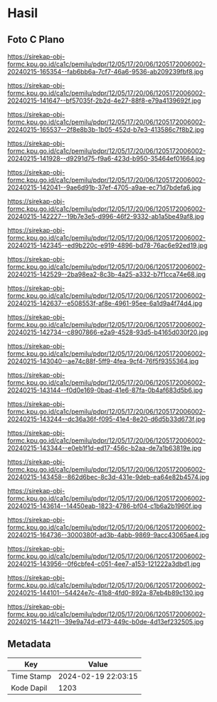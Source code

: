 # Hasil

## Foto C Plano

https://sirekap-obj-formc.kpu.go.id/ca1c/pemilu/pdpr/12/05/17/20/06/1205172006002-20240215-165354--fab6bb6a-7cf7-46a6-9536-ab209239fbf8.jpg

https://sirekap-obj-formc.kpu.go.id/ca1c/pemilu/pdpr/12/05/17/20/06/1205172006002-20240215-141647--bf57035f-2b2d-4e27-88f8-e79a4139692f.jpg

https://sirekap-obj-formc.kpu.go.id/ca1c/pemilu/pdpr/12/05/17/20/06/1205172006002-20240215-165537--2f8e8b3b-1b05-452d-b7e3-413586c7f8b2.jpg

https://sirekap-obj-formc.kpu.go.id/ca1c/pemilu/pdpr/12/05/17/20/06/1205172006002-20240215-141928--d9291d75-f9a6-423d-b950-35464ef01664.jpg

https://sirekap-obj-formc.kpu.go.id/ca1c/pemilu/pdpr/12/05/17/20/06/1205172006002-20240215-142041--9ae6d91b-37ef-4705-a9ae-ec71d7bdefa6.jpg

https://sirekap-obj-formc.kpu.go.id/ca1c/pemilu/pdpr/12/05/17/20/06/1205172006002-20240215-142227--19b7e3e5-d996-46f2-9332-ab1a5be49af8.jpg

https://sirekap-obj-formc.kpu.go.id/ca1c/pemilu/pdpr/12/05/17/20/06/1205172006002-20240215-142345--ed9b220c-e919-4896-bd78-76ac6e92ed19.jpg

https://sirekap-obj-formc.kpu.go.id/ca1c/pemilu/pdpr/12/05/17/20/06/1205172006002-20240215-142529--2ba98ea2-8c3b-4a25-a332-b7f1cca74e68.jpg

https://sirekap-obj-formc.kpu.go.id/ca1c/pemilu/pdpr/12/05/17/20/06/1205172006002-20240215-142637--e508553f-af8e-4961-95ee-6a1d9a4f74d4.jpg

https://sirekap-obj-formc.kpu.go.id/ca1c/pemilu/pdpr/12/05/17/20/06/1205172006002-20240215-142734--c8907866-e2a9-4528-93d5-b4165d030f20.jpg

https://sirekap-obj-formc.kpu.go.id/ca1c/pemilu/pdpr/12/05/17/20/06/1205172006002-20240215-143040--ae74c88f-5ff9-4fea-9cf4-76f5f9355364.jpg

https://sirekap-obj-formc.kpu.go.id/ca1c/pemilu/pdpr/12/05/17/20/06/1205172006002-20240215-143144--f0d0e169-0bad-41e6-87fa-0b4af683d5b6.jpg

https://sirekap-obj-formc.kpu.go.id/ca1c/pemilu/pdpr/12/05/17/20/06/1205172006002-20240215-143244--dc36a36f-f095-41e4-8e20-d6d5b33d673f.jpg

https://sirekap-obj-formc.kpu.go.id/ca1c/pemilu/pdpr/12/05/17/20/06/1205172006002-20240215-143344--e0eb1f1d-ed17-456c-b2aa-de7a1b63819e.jpg

https://sirekap-obj-formc.kpu.go.id/ca1c/pemilu/pdpr/12/05/17/20/06/1205172006002-20240215-143458--862d6bec-8c3d-431e-9deb-ea64e82b4574.jpg

https://sirekap-obj-formc.kpu.go.id/ca1c/pemilu/pdpr/12/05/17/20/06/1205172006002-20240215-143614--14450eab-1823-4786-bf04-c1b6a2b1960f.jpg

https://sirekap-obj-formc.kpu.go.id/ca1c/pemilu/pdpr/12/05/17/20/06/1205172006002-20240215-164736--3000380f-ad3b-4abb-9869-9acc43065ae4.jpg

https://sirekap-obj-formc.kpu.go.id/ca1c/pemilu/pdpr/12/05/17/20/06/1205172006002-20240215-143956--0f6cbfe4-c051-4ee7-a153-121222a3dbd1.jpg

https://sirekap-obj-formc.kpu.go.id/ca1c/pemilu/pdpr/12/05/17/20/06/1205172006002-20240215-144101--54424e7c-41b8-4fd0-892a-87eb4b89c130.jpg

https://sirekap-obj-formc.kpu.go.id/ca1c/pemilu/pdpr/12/05/17/20/06/1205172006002-20240215-144211--39e9a74d-e173-449c-b0de-4d13ef232505.jpg


## Metadata

| Key        | Value               |
| ---------- | ------------------- |
| Time Stamp | 2024-02-19 22:03:15 |
| Kode Dapil | 1203                |



